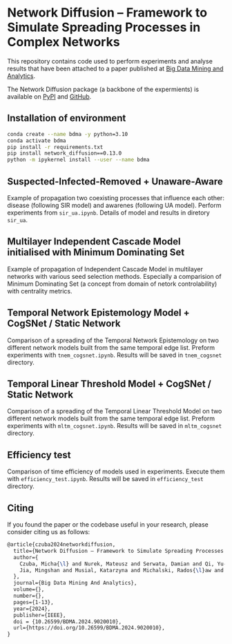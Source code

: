 # Network Diffusion – Framework to Simulate Spreading Processes in Complex Networks

This repository contains code used to perform experiments and analyse results 
that have been attached to a paper published at 
[Big Data Mining and Analytics](https://doi.org/10.26599/BDMA.2024.9020010).

The Network Diffusion package (a backbone of the expermients) is available on
[PyPI](https://pypi.org/project/network-diffusion/) and
[GitHub](https://github.com/anty-filidor/network_diffusion).

## Installation of environment
```bash
conda create --name bdma -y python=3.10
conda activate bdma
pip install -r requirements.txt
pip install network_diffusion==0.13.0
python -m ipykernel install --user --name bdma
```

## Suspected-Infected-Removed + Unaware-Aware
Example of propagation two coexisting processes that influence each other: 
disease (following SIR model) and awarenes (following UA model). Perform 
experiments from `sir_ua.ipynb`. Details of model and results in diretory `sir_ua`.

## Multilayer Independent Cascade Model initialised with Minimum Dominating Set
Example of propagation of Independent Cascade Model in multilayer networks with
various seed selection methods. Especially a comparision of Minimum Dominating Set
(a concept from domain of netork controlability) with centrality metrics.

## Temporal Network Epistemology Model + CogSNet / Static Network
Comparison of a spreading of the Temporal Network Epistemology on two different
network models built from the same temporal edge list. Preform experiments with
`tnem_cogsnet.ipynb`. Results will be saved in `tnem_cogsnet` directory.

## Temporal Linear Threshold Model + CogSNet / Static Network
Comparison of a spreading of the Temporal Linear Threshold Model on two different
network models built from the same temporal edge list. Preform experiments with
`mltm_cogsnet.ipynb`. Results will be saved in `mltm_cogsnet` directory.

## Efficiency test
Comparison of time efficiency of models used in experiments. Execute them with 
`efficiency_test.ipynb`. Results will be saved in `efficiency_test` directory.

## Citing

If you found the paper or the codebase useful in your research, please consider
citing us as follows:

```latex
@article{czuba2024networkdiffusion,
  title={Network Diffusion – Framework to Simulate Spreading Processes in Complex Networks},
  author={
    Czuba, Micha{\l} and Nurek, Mateusz and Serwata, Damian and Qi, Yu-Xuan and
    Jia, Mingshan and Musial, Katarzyna and Michalski, Rados{\l}aw and Br{\'o}dka, Piotr
  },
  journal={Big Data Mining And Analytics},
  volume={},
  number={},
  pages={1-13},
  year={2024},
  publisher={IEEE},
  doi = {10.26599/BDMA.2024.9020010},
  url={https://doi.org/10.26599/BDMA.2024.9020010},
}
```
